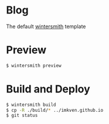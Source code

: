 
# Blog

The default [wintersmith](https://github.com/jnordberg/wintersmith) template

# Preview

```bash
$ wintersmith preview
```

# Build and Deploy

```bash
$ wintersmith build
$ cp -R ./build/* ../imkven.github.io
$ git status

```
